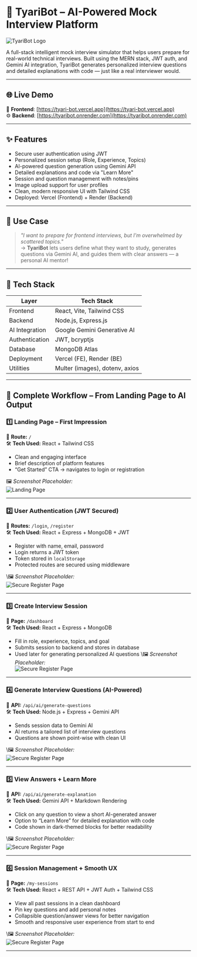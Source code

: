 # 🤖 TyariBot – AI-Powered Mock Interview Platform

![TyariBot Logo](./ScreenShots/l.PNG)

A full-stack intelligent mock interview simulator that helps users prepare for real-world technical interviews. Built using the MERN stack, JWT auth, and Gemini AI integration, TyariBot generates personalized interview questions and detailed explanations with code — just like a real interviewer would.

---

## 🌐 Live Demo

🔗 **Frontend**: [https://tyari-bot.vercel.app](https://tyari-bot.vercel.app)  
⚙️ **Backend**: [https://tyaribot.onrender.com](https://tyaribot.onrender.com)

---

## ✨ Features

- Secure user authentication using JWT
- Personalized session setup (Role, Experience, Topics)
- AI-powered question generation using Gemini API
- Detailed explanations and code via "Learn More"
- Session and question management with notes/pins
- Image upload support for user profiles
- Clean, modern responsive UI with Tailwind CSS
- Deployed: Vercel (Frontend) + Render (Backend)

---

## 🧠 Use Case

> _"I want to prepare for frontend interviews, but I’m overwhelmed by scattered topics."_  
> → **TyariBot** lets users define what they want to study, generates questions via Gemini AI, and guides them with clear answers — a personal AI mentor!

---

## 🔧 Tech Stack

| Layer          | Tech Stack                     |
| -------------- | ------------------------------ |
| Frontend       | React, Vite, Tailwind CSS      |
| Backend        | Node.js, Express.js            |
| AI Integration | Google Gemini Generative AI    |
| Authentication | JWT, bcryptjs                  |
| Database       | MongoDB Atlas                  |
| Deployment     | Vercel (FE), Render (BE)       |
| Utilities      | Multer (images), dotenv, axios |

---

## 🧭 Complete Workflow – From Landing Page to AI Output

### 1️⃣ Landing Page – First Impression

📍 **Route:** `/`  
🛠️ **Tech Used:** React + Tailwind CSS

- Clean and engaging interface
- Brief description of platform features
- “Get Started” CTA → navigates to login or registration

🖼️ _Screenshot Placeholder:_  
![Landing Page](./ScreenShots/lp.png)

---

### 2️⃣ User Authentication (JWT Secured)

📍 **Routes:** `/login`, `/register`  
🛠️ **Tech Used:** React + Express + MongoDB + JWT

- Register with name, email, password
- Login returns a JWT token
- Token stored in `localStorage`
- Protected routes are secured using middleware

\🖼️ _Screenshot Placeholder:_  
![Secure Register Page](./ScreenShots/r.png)

---

### 3️⃣ Create Interview Session

📍 **Page:** `/dashboard`  
🛠️ **Tech Used:** React + Express + MongoDB

- Fill in role, experience, topics, and goal
- Submits session to backend and stores in database
- Used later for generating personalized AI questions
  \🖼️ _Screenshot Placeholder:_  
  ![Secure Register Page](./ScreenShots/d.PNG)

---

### 4️⃣ Generate Interview Questions (AI-Powered)

📍 **API:** `/api/ai/generate-questions`  
🛠️ **Tech Used:** Node.js + Express + Gemini API

- Sends session data to Gemini AI
- AI returns a tailored list of interview questions
- Questions are shown point-wise with clean UI

\🖼️ _Screenshot Placeholder:_  
![Secure Register Page](./ScreenShots/g.PNG)

---

### 5️⃣ View Answers + Learn More

📍 **API:** `/api/ai/generate-explanation`  
🛠️ **Tech Used:** Gemini API + Markdown Rendering

- Click on any question to view a short AI-generated answer
- Option to “Learn More” for detailed explanation with code
- Code shown in dark-themed blocks for better readability

\🖼️ _Screenshot Placeholder:_  
![Secure Register Page](./ScreenShots/e.PNG)

---

### 6️⃣ Session Management + Smooth UX

📍 **Page:** `/my-sessions`  
🛠️ **Tech Used:** React + REST API + JWT Auth + Tailwind CSS

- View all past sessions in a clean dashboard
- Pin key questions and add personal notes
- Collapsible question/answer views for better navigation
- Smooth and responsive user experience from start to end

\🖼️ _Screenshot Placeholder:_  
![Secure Register Page](./ScreenShots/s.png)

---
